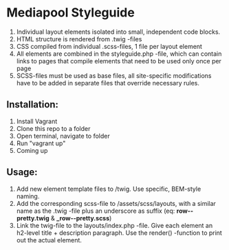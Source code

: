 Mediapool Styleguide
====================

1. Individual layout elements isolated into small, independent code blocks.
2. HTML structure is rendered from .twig -files
3. CSS compiled from individual .scss-files, 1 file per layout element
4. All elements are combined in the styleguide.php -file, which can contain links to pages that compile elements that need to be used only once per page
5. SCSS-files must be used as base files, all site-specific modifications have to be added in separate files that override necessary rules.

Installation:
-------------

1. Install Vagrant
2. Clone this repo to a folder
3. Open terminal, navigate to folder
4. Run "vagrant up" 
5. Coming up

Usage:
------

1. Add new element template files to /twig. Use specific, BEM-style naming.
2. Add the corresponding scss-file to /assets/scss/layouts, with a similar name as the .twig -file plus an underscore as suffix (eq: **row--pretty.twig** & **_row--pretty.scss**)
3. Link the twig-file to the layouts/index.php -file. Give each element an h2-level title + description paragraph. Use the render() -function to print out the actual element.